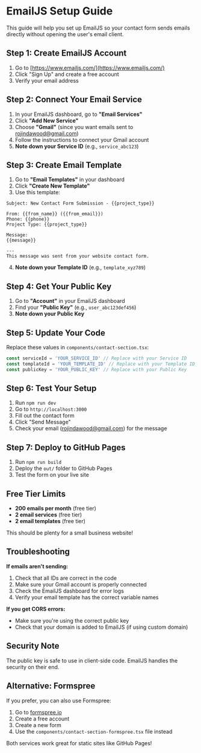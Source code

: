 # EmailJS Setup Guide

This guide will help you set up EmailJS so your contact form sends emails directly without opening the user's email client.

## Step 1: Create EmailJS Account

1. Go to [https://www.emailjs.com/](https://www.emailjs.com/)
2. Click "Sign Up" and create a free account
3. Verify your email address

## Step 2: Connect Your Email Service

1. In your EmailJS dashboard, go to **"Email Services"**
2. Click **"Add New Service"**
3. Choose **"Gmail"** (since you want emails sent to rojindawood@gmail.com)
4. Follow the instructions to connect your Gmail account
5. **Note down your Service ID** (e.g., `service_abc123`)

## Step 3: Create Email Template

1. Go to **"Email Templates"** in your dashboard
2. Click **"Create New Template"**
3. Use this template:

```
Subject: New Contact Form Submission - {{project_type}}

From: {{from_name}} ({{from_email}})
Phone: {{phone}}
Project Type: {{project_type}}

Message:
{{message}}

---
This message was sent from your website contact form.
```

4. **Note down your Template ID** (e.g., `template_xyz789`)

## Step 4: Get Your Public Key

1. Go to **"Account"** in your EmailJS dashboard
2. Find your **"Public Key"** (e.g., `user_abc123def456`)
3. **Note down your Public Key**

## Step 5: Update Your Code

Replace these values in `components/contact-section.tsx`:

```typescript
const serviceId = 'YOUR_SERVICE_ID' // Replace with your Service ID
const templateId = 'YOUR_TEMPLATE_ID' // Replace with your Template ID  
const publicKey = 'YOUR_PUBLIC_KEY' // Replace with your Public Key
```

## Step 6: Test Your Setup

1. Run `npm run dev`
2. Go to `http://localhost:3000`
3. Fill out the contact form
4. Click "Send Message"
5. Check your email (rojindawood@gmail.com) for the message

## Step 7: Deploy to GitHub Pages

1. Run `npm run build`
2. Deploy the `out/` folder to GitHub Pages
3. Test the form on your live site

## Free Tier Limits

- **200 emails per month** (free tier)
- **2 email services** (free tier)
- **2 email templates** (free tier)

This should be plenty for a small business website!

## Troubleshooting

**If emails aren't sending:**
1. Check that all IDs are correct in the code
2. Make sure your Gmail account is properly connected
3. Check the EmailJS dashboard for error logs
4. Verify your email template has the correct variable names

**If you get CORS errors:**
- Make sure you're using the correct public key
- Check that your domain is added to EmailJS (if using custom domain)

## Security Note

The public key is safe to use in client-side code. EmailJS handles the security on their end.

## Alternative: Formspree

If you prefer, you can also use Formspree:
1. Go to [formspree.io](https://formspree.io)
2. Create a free account
3. Create a new form
4. Use the `components/contact-section-formspree.tsx` file instead

Both services work great for static sites like GitHub Pages!
